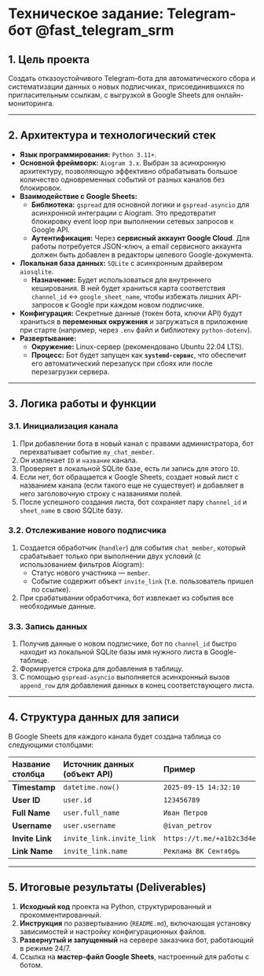 # Техническое задание: Telegram-бот @fast_telegram_srm

## 1. Цель проекта
Создать отказоустойчивого Telegram-бота для автоматического сбора и систематизации данных о новых подписчиках, присоединившихся по пригласительным ссылкам, с выгрузкой в Google Sheets для онлайн-мониторинга.

---

## 2. Архитектура и технологический стек

* **Язык программирования:** `Python 3.11+`.
* **Основной фреймворк:** `Aiogram 3.x`. Выбран за асинхронную архитектуру, позволяющую эффективно обрабатывать большое количество одновременных событий от разных каналов без блокировок.
* **Взаимодействие с Google Sheets:**
    * **Библиотека:** `gspread` для основной логики и `gspread-asyncio` для асинхронной интеграции с Aiogram. Это предотвратит блокировку event loop при выполнении сетевых запросов к Google API.
    * **Аутентификация:** Через **сервисный аккаунт Google Cloud**. Для работы потребуется JSON-ключ, а email сервисного аккаунта должен быть добавлен в редакторы целевого Google-документа.
* **Локальная база данных:** `SQLite` с асинхронным драйвером `aiosqlite`.
    * **Назначение:** Будет использоваться для внутреннего кеширования. В ней будет храниться карта соответствия `channel_id` ↔ `google_sheet_name`, чтобы избежать лишних API-запросов к Google при каждом новом подписчике.
* **Конфигурация:** Секретные данные (токен бота, ключи API) будут храниться в **переменных окружения** и загружаться в приложение при старте (например, через `.env` файл и библиотеку `python-dotenv`).
* **Развертывание:**
    * **Окружение:** Linux-сервер (рекомендовано Ubuntu 22.04 LTS).
    * **Процесс:** Бот будет запущен как **`systemd-сервис`**, что обеспечит его автоматический перезапуск при сбоях или после перезагрузки сервера.

---

## 3. Логика работы и функции

### 3.1. Инициализация канала
1.  При добавлении бота в новый канал с правами администратора, бот перехватывает событие `my_chat_member`.
2.  Он извлекает `ID` и `название` канала.
3.  Проверяет в локальной SQLite базе, есть ли запись для этого `ID`.
4.  Если нет, бот обращается к Google Sheets, создает новый лист с названием канала (если такого еще не существует) и добавляет в него заголовочную строку с названиями полей.
5.  После успешного создания листа, бот сохраняет пару `channel_id` и `sheet_name` в свою SQLite базу.

### 3.2. Отслеживание нового подписчика
1.  Создается обработчик (`handler`) для события `chat_member`, который срабатывает только при выполнении двух условий (с использованием фильтров Aiogram):
    * Статус нового участника — `member`.
    * Событие содержит объект `invite_link` (т.е. пользователь пришел по ссылке).
2.  При срабатывании обработчика, бот извлекает из события все необходимые данные.

### 3.3. Запись данных
1.  Получив данные о новом подписчике, бот по `channel_id` быстро находит из локальной SQLite базы имя нужного листа в Google-таблице.
2.  Формируется строка для добавления в таблицу.
3.  С помощью `gspread-asyncio` выполняется асинхронный вызов `append_row` для добавления данных в конец соответствующего листа.

---

## 4. Структура данных для записи
В Google Sheets для каждого канала будет создана таблица со следующими столбцами:

| Название столбца | Источник данных (объект API) | Пример |
| :--- | :--- | :--- |
| **Timestamp** | `datetime.now()` | `2025-09-15 14:32:10` |
| **User ID** | `user.id` | `123456789` |
| **Full Name** | `user.full_name` | `Иван Петров` |
| **Username** | `user.username` | `@ivan_petrov` |
| **Invite Link** | `invite_link.invite_link` | `https://t.me/+a1b2c3d4e5f6` |
| **Link Name** | `invite_link.name` | `Реклама ВК Сентябрь`|

---

## 5. Итоговые результаты (Deliverables)
1.  **Исходный код** проекта на Python, структурированный и прокомментированный.
2.  **Инструкция** по развертыванию (`README.md`), включающая установку зависимостей и настройку конфигурационных файлов.
3.  **Развернутый и запущенный** на сервере заказчика бот, работающий в режиме 24/7.
4.  Ссылка на **мастер-файл Google Sheets**, настроенный для работы с ботом.